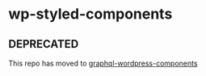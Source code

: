 # wp-styled-components

## DEPRECATED

This repo has moved to [graphql-wordpress-components](https://github.com/staylor/graphql-wordpress/tree/master/packages/graphql-wordpress-components)
